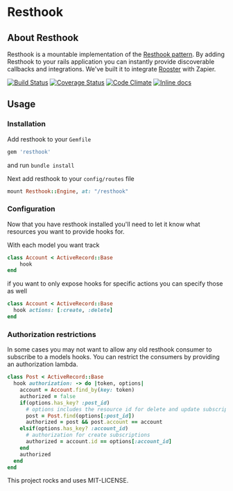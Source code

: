 # Resthook

## About Resthook

Resthook is a mountable implementation of the [Resthook pattern](www.resthook.org).
By adding Resthook to your rails application you can instantly provide discoverable callbacks and integrations. We've built it to integrate [Rooster](www.getrooster.com) with Zapier.

[![Build Status](https://travis-ci.org/yosemsweet/resthook.svg?branch=master)](https://travis-ci.org/yosemsweet/resthook)
[![Coverage Status](https://coveralls.io/repos/yosemsweet/resthook/badge.png)](https://coveralls.io/r/yosemsweet/resthook)
[![Code Climate](https://codeclimate.com/github/yosemsweet/resthook.png)](https://codeclimate.com/github/yosemsweet/resthook)
[![Inline docs](http://inch-ci.org/github/yosemsweet/resthook.png)](http://inch-ci.org/github/yosemsweet/resthook)


## Usage
### Installation
Add resthook to your `Gemfile`
```ruby
gem 'resthook'
```
and run `bundle install`

Next add resthook to your `config/routes` file
```ruby
mount Resthook::Engine, at: "/resthook"
```

### Configuration
Now that you have resthook installed you'll need to let it know what resources you want to provide hooks for.

With each model you want track
```ruby
class Account < ActiveRecord::Base
	hook
end
```
if you want to only expose hooks for specific actions you can specify those as well
```ruby
class Account < ActiveRecord::Base
  hook actions: [:create, :delete]
end
```

### Authorization restrictions
In some cases you may not want to allow any old resthook consumer to subscribe to a models hooks. You can restrict the consumers by providing an authorization lambda.
```ruby
class Post < ActiveRecord::Base
  hook authorization: -> do |token, options|
    account = Account.find_by(key: token)
    authorized = false
    if(options.has_key? :post_id)
      # options includes the resource id for delete and update subscriptions
      post = Post.find(options[:post_id])
      authorized = post && post.account == account
    elsif(options.has_key? :account_id)
      # authorization for create subscriptions
      authorized = account.id == options[:account_id]
    end
    authorized
  end
end
```






This project rocks and uses MIT-LICENSE.
